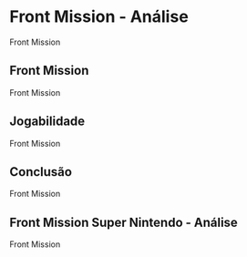 ---
---

# Front Mission - Análise

Front Mission

## Front Mission

Front Mission

## Jogabilidade

Front Mission

## Conclusão

Front Mission

## Front Mission Super Nintendo - Análise

Front Mission
